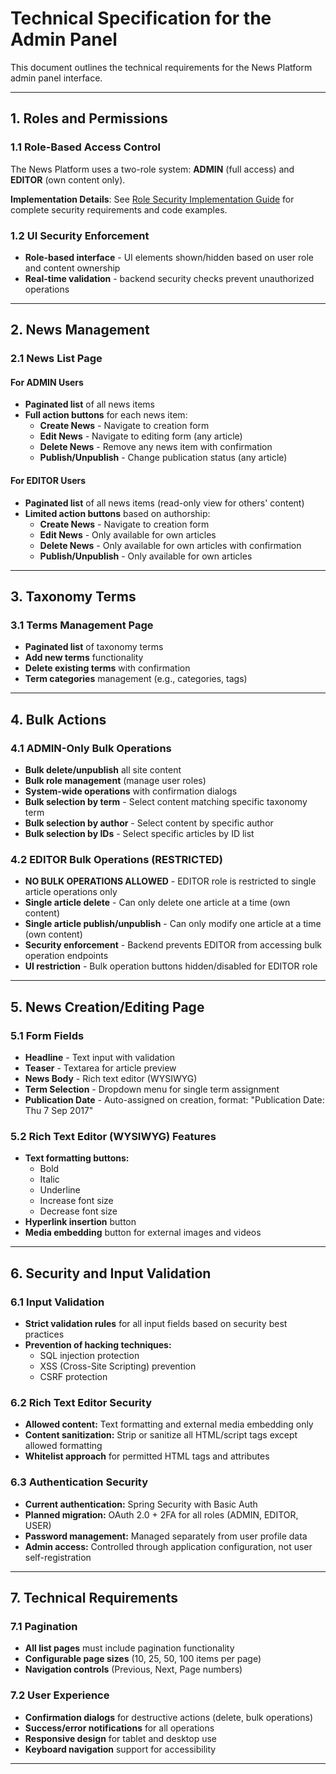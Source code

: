 # Technical Specification for the Admin Panel

This document outlines the technical requirements for the News Platform admin panel interface.

---

## 1. Roles and Permissions

### 1.1 Role-Based Access Control

The News Platform uses a two-role system: **ADMIN** (full access) and **EDITOR** (own content only).

**Implementation Details**: See [Role Security Implementation Guide](./ROLE_SECURITY_IMPLEMENTATION.md) for complete security requirements and code examples.

### 1.2 UI Security Enforcement
- **Role-based interface** - UI elements shown/hidden based on user role and content ownership
- **Real-time validation** - backend security checks prevent unauthorized operations

---

## 2. News Management

### 2.1 News List Page

#### For ADMIN Users
- **Paginated list** of all news items
- **Full action buttons** for each news item:
  - **Create News** - Navigate to creation form
  - **Edit News** - Navigate to editing form (any article)
  - **Delete News** - Remove any news item with confirmation
  - **Publish/Unpublish** - Change publication status (any article)

#### For EDITOR Users
- **Paginated list** of all news items (read-only view for others' content)
- **Limited action buttons** based on authorship:
  - **Create News** - Navigate to creation form
  - **Edit News** - Only available for own articles
  - **Delete News** - Only available for own articles with confirmation
  - **Publish/Unpublish** - Only available for own articles

---

## 3. Taxonomy Terms

### 3.1 Terms Management Page
- **Paginated list** of taxonomy terms
- **Add new terms** functionality
- **Delete existing terms** with confirmation
- **Term categories** management (e.g., categories, tags)

---

## 4. Bulk Actions

### 4.1 ADMIN-Only Bulk Operations
- **Bulk delete/unpublish** all site content
- **Bulk role management** (manage user roles)
- **System-wide operations** with confirmation dialogs
- **Bulk selection by term** - Select content matching specific taxonomy term
- **Bulk selection by author** - Select content by specific author
- **Bulk selection by IDs** - Select specific articles by ID list

### 4.2 EDITOR Bulk Operations (RESTRICTED)
- **NO BULK OPERATIONS ALLOWED** - EDITOR role is restricted to single article operations only
- **Single article delete** - Can only delete one article at a time (own content)
- **Single article publish/unpublish** - Can only modify one article at a time (own content)
- **Security enforcement** - Backend prevents EDITOR from accessing bulk operation endpoints
- **UI restriction** - Bulk operation buttons hidden/disabled for EDITOR role

---

## 5. News Creation/Editing Page

### 5.1 Form Fields
- **Headline** - Text input with validation
- **Teaser** - Textarea for article preview
- **News Body** - Rich text editor (WYSIWYG)
- **Term Selection** - Dropdown menu for single term assignment
- **Publication Date** - Auto-assigned on creation, format: "Publication Date: Thu 7 Sep 2017"

### 5.2 Rich Text Editor (WYSIWYG) Features
- **Text formatting buttons:**
  - Bold
  - Italic
  - Underline
  - Increase font size
  - Decrease font size
- **Hyperlink insertion** button
- **Media embedding** button for external images and videos

---

## 6. Security and Input Validation

### 6.1 Input Validation
- **Strict validation rules** for all input fields based on security best practices
- **Prevention of hacking techniques:**
  - SQL injection protection
  - XSS (Cross-Site Scripting) prevention
  - CSRF protection

### 6.2 Rich Text Editor Security
- **Allowed content:** Text formatting and external media embedding only
- **Content sanitization:** Strip or sanitize all HTML/script tags except allowed formatting
- **Whitelist approach** for permitted HTML tags and attributes

### 6.3 Authentication Security
- **Current authentication:** Spring Security with Basic Auth
- **Planned migration:** OAuth 2.0 + 2FA for all roles (ADMIN, EDITOR, USER)
- **Password management:** Managed separately from user profile data
- **Admin access:** Controlled through application configuration, not user self-registration

---

## 7. Technical Requirements

### 7.1 Pagination
- **All list pages** must include pagination functionality
- **Configurable page sizes** (10, 25, 50, 100 items per page)
- **Navigation controls** (Previous, Next, Page numbers)

### 7.2 User Experience
- **Confirmation dialogs** for destructive actions (delete, bulk operations)
- **Success/error notifications** for all operations
- **Responsive design** for tablet and desktop use
- **Keyboard navigation** support for accessibility

---